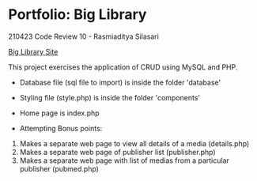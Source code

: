 # Portfolio: Big Library
210423 Code Review 10 - Rasmiaditya Silasari

[Big Library Site](https://rasmi.codefactory.live/biglibrary/)

This project exercises the application of CRUD using MySQL and PHP.
- Database file (sql file to import) is inside the folder 'database'
- Styling file (style.php) is inside the folder 'components'
- Home page is index.php

- Attempting Bonus points:
1) Makes a separate web page to view all details of a media (details.php)
2) Makes a separate web page of publisher list (publisher.php)
3) Makes a separate web page with list of medias from a particular publisher (pubmed.php)
